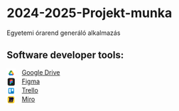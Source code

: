# 2024-2025-Projekt-munka
Egyetemi órarend generáló alkalmazás
## Software developer tools:

<img src="./img/drive_icon.png" width="20" height="20" style="vertical-align: middle; margin-right: 10px;"> [Google Drive](https://drive.google.com/drive/folders/1GI1A31LWNP_YLqv3hnOa-4M02VlzKX9n?usp=sharing) <br>
<img src="./img/figma_icon.png" width="20" height="20" style="vertical-align: middle; margin-right: 10px;"> [Figma](https://www.figma.com/design/iXJbXJHyXxaZxrOFWi23jL/Untitled?t=aQdRlAzcCnlie6Qn-0) <br>
<img src="./img/trello_icon.png" width="20" height="20" style="vertical-align: middle; margin-right: 10px;"> [Trello](https://trello.com/b/tAIApkoZ/scrum-board) <br>
<img src="./img/miro_icon.png" width="20" height="20" style="vertical-align: middle; margin-right: 10px;"> [Miro](https://miro.com/welcomeonboard/azUyNVVMMU5jQVdVaEtuZlJBRUFmdDVDMUJBcmNycWNsbVp4bm9tNXJaZkRUb05hQm9qYmF6YmtQMmMzWVREa3wzNDU4NzY0NTg1MzMxODU4MTkxfDI/?share_link_id=805881295520)



